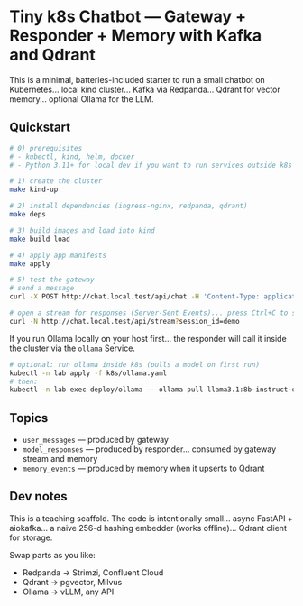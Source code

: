 
# Tiny k8s Chatbot — Gateway + Responder + Memory with Kafka and Qdrant

This is a minimal, batteries-included starter to run a small chatbot on Kubernetes... local kind cluster... Kafka via Redpanda... Qdrant for vector memory... optional Ollama for the LLM.

## Quickstart

```bash
# 0) prerequisites
# - kubectl, kind, helm, docker
# - Python 3.11+ for local dev if you want to run services outside k8s

# 1) create the cluster
make kind-up

# 2) install dependencies (ingress-nginx, redpanda, qdrant)
make deps

# 3) build images and load into kind
make build load

# 4) apply app manifests
make apply

# 5) test the gateway
# send a message
curl -X POST http://chat.local.test/api/chat -H 'Content-Type: application/json'   -d '{"session_id":"demo","text":"Hello from Eindhoven!"}'

# open a stream for responses (Server-Sent Events)... press Ctrl+C to stop
curl -N http://chat.local.test/api/stream?session_id=demo
```

If you run Ollama locally on your host first... the responder will call it inside the cluster via the `ollama` Service.

```bash
# optional: run ollama inside k8s (pulls a model on first run)
kubectl -n lab apply -f k8s/ollama.yaml
# then:
kubectl -n lab exec deploy/ollama -- ollama pull llama3.1:8b-instruct-q4_K_M
```

## Topics

- `user_messages` — produced by gateway
- `model_responses` — produced by responder... consumed by gateway stream and memory
- `memory_events` — produced by memory when it upserts to Qdrant

## Dev notes

This is a teaching scaffold. The code is intentionally small... async FastAPI + aiokafka... a naive 256-d hashing embedder (works offline)... Qdrant client for storage.

Swap parts as you like:
- Redpanda -> Strimzi, Confluent Cloud
- Qdrant -> pgvector, Milvus
- Ollama -> vLLM, any API
